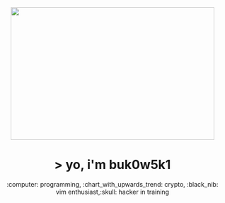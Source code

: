 <div align=center>
    <img width="460" height="300" src="https://i.pinimg.com/originals/bc/6c/17/bc6c171eee288a2f1e124c749303b24e.gif">
</div>

<h1 align=center>> yo, i'm buk0w5k1</h1>
<p align="center">:computer: programming, :chart_with_upwards_trend: crypto, :black_nib: vim enthusiast,:skull: hacker in training
</p>
